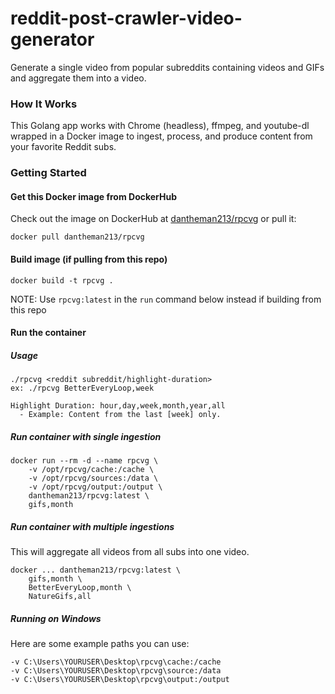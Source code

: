 # reddit-post-crawler-video-generator

Generate a single video from popular subreddits containing videos and GIFs and aggregate them into a video.

### How It Works

This Golang app works with Chrome (headless), ffmpeg, and youtube-dl wrapped in a Docker image to ingest, process, and produce content from your favorite Reddit subs.

### Getting Started

#### Get this Docker image from DockerHub

Check out the image on DockerHub at [dantheman213/rpcvg](https://hub.docker.com/repository/docker/dantheman213/rpcvg) or pull it:

```
docker pull dantheman213/rpcvg
```

#### Build image (if pulling from this repo)

``` 
docker build -t rpcvg .
```

NOTE: Use `rpcvg:latest` in the `run` command below instead if building from this repo

#### Run the container

##### Usage

```
./rpcvg <reddit subreddit/highlight-duration>
ex: ./rpcvg BetterEveryLoop,week

Highlight Duration: hour,day,week,month,year,all
  - Example: Content from the last [week] only.
```

##### Run container with single ingestion

```
docker run --rm -d --name rpcvg \
    -v /opt/rpcvg/cache:/cache \
    -v /opt/rpcvg/sources:/data \
    -v /opt/rpcvg/output:/output \
    dantheman213/rpcvg:latest \
    gifs,month
```

##### Run container with multiple ingestions

This will aggregate all videos from all subs into one video.

```
docker ... dantheman213/rpcvg:latest \
    gifs,month \
    BetterEveryLoop,month \
    NatureGifs,all
```

##### Running on Windows

Here are some example paths you can use:

```
-v C:\Users\YOURUSER\Desktop\rpcvg\cache:/cache
-v C:\Users\YOURUSER\Desktop\rpcvg\source:/data
-v C:\Users\YOURUSER\Desktop\rpcvg\output:/output
```
